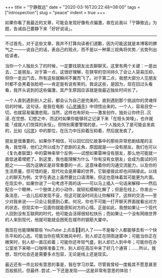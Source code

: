 +++
title = "宁静致远"
date = "2020-03-16T20:22:48+08:00"
tags = ["introspection"]
slug = "peace"
indent = true
+++

如果你看了我最近的文章，可能会发现好像有点偏激，故在此我以「宁静致远」为题，告诫自己要静下来「好好说话」。

---

不过首先，对于这些文章，我并不打算向读者们道歉，因为可能这就是本博客的脾气之一——说自己的话，表自己的观点，而不是以一种第三视角将优势╱劣势列出给读者。

当你一个人独处久了的时候，一定要找朋友出去聊聊天。这里有两个关键：一是出去，二是朋友。对于第一点，这很好理解，在狭窄的空间待久了会让人容易压抑，但你一走出门去，所有这些就瞬间不翼而飞了。对于第二点，我想大部分人见朋友时都不会黑着张脸吧——肯定是有说有笑的。我说这些，是因为，现在回过头看看，我开头说到的这些偏激，其产生原因应该就是我最近独处时间长了。

一个人直到遇到别人之前，都会认为自己是完美的，直到遇到那个挑战你的灵魂伴侣的时候。这句话，是我在电影《[心灵捕手](https://en.wikipedia.org/wiki/Good_Will_Hunting)》中领悟出来的。一个人，容易目空一切，也就容易偏激悲观。当然，这样也有好处——激发创作，独处让你终日..沉浸..在空想、幻想之中，而这时如果你能够将之记录下来「在枝头哭嚎」，也许就能「成就人们悦耳的永恒」。但特别需要警惕的是，一个人独处久了是可能会发疯的，比如《[闪灵](https://en.wikipedia.org/wiki/The_Shining_(film))》中的那位，在压力中压抑着压抑着，然后就发疯了。

朋友是很重要的。如果你不相信，可以回忆回忆故事中的那些异常悲剧结尾的主角，我觉得，他们之所以成为了悲剧的主角，原因就是——没有朋友。我们也可以《复仇者联盟》中的雷神来举个反例——试想如果雷神没有朋友，那么他可能就一直低迷着增肥了。到这里，我也能理解为什么「你有没有女朋友」会成为面试的问题之一——因为这确实是非常重要的一点，这意味着你的沟通交流能力，以及你的生活质量。但可惜的是，现代社会是屏幕的世界，它联接彼此却也间隔彼此。以线上的聊天为例，文字在表达上虽然要比口语清晰，但这也意味着其可能更为片面。在现实中，如果你说了一句考虑不周的话——可以马上插入一句话来解释——然后配合一个眼神，一个肢体上的小动作，就轻松模糊化解了；但是在线上，你发出一条消息，一会儿后却发现不妥，但这可就没时间去让你解释了。这样的交流——至少对我来说——只会让我感到心累。何况，你也不可能一打开聊天界面就看出对方的状态，但现实中一见面你就能感知对方的心情。正是如此，我想如果让一个现代人回到没有互联网的时代，他可能会活得很轻松快乐；而如果让一个没有网络世界的人来到现代，他就可能就会困死在城市的钢筋大厦中。

我现在也能理解那些 YouTube 上点击👎🏻的人了——不是每个人都能够去有一个快乐平和的心态。可能当你在晴天微风中时，别人却正在阴雨迷雾中；可能当你正在微笑时，别人却一直压抑着；可能你还年轻气盛，别人却已人到中年；可能你在办公室坐下来喝一口咖啡准备工作，别人却在高压中来了好几个通宵；……所以，我想，现代社会还是需要多点包容，无论是线上还是现实。

最近还有一件比较有意思的事是，我在学习炒菜。尽管我曾经一度极其不愿意甚至百般抵抗，但最终..尝试..一下还是发现——这是非常有意思的体验！
